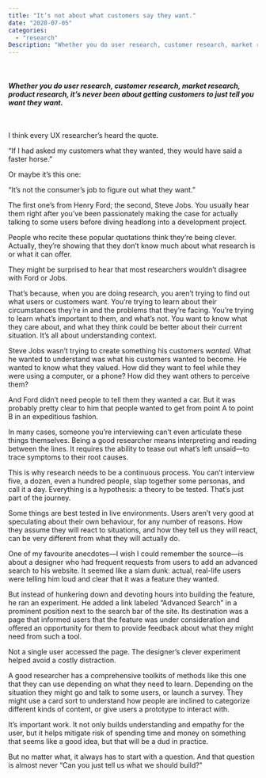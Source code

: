 ```yaml
---
title: "It’s not about what customers say they want."
date: "2020-07-05"
categories:
  - "research"
Description: "Whether you do user research, customer research, market research, product research, it’s never been about getting customers to just tell you want they want."
---
```


 

#### _Whether you do user research, customer research, market research, product research, it’s never been about getting customers to just tell you want they want._

 

I think every UX researcher’s heard the quote.

“If I had asked my customers what they wanted, they would have said a faster horse.” 

Or maybe it’s this one: 

“It’s not the consumer’s job to figure out what they want.” 

The first one’s from Henry Ford; the second, Steve Jobs. You usually hear them right after you’ve been passionately making the case for actually talking to some users before diving headlong into a development project. 

People who recite these popular quotations think they’re being clever. Actually, they’re showing that they don’t know much about what research is or what it can offer. 

They might be surprised to hear that most researchers wouldn’t disagree with Ford or Jobs.

That’s because, when you are doing research, you aren’t trying to find out what users or customers want. You’re trying to learn about their circumstances they’re in and the problems that they’re facing. You’re trying to learn what’s important to them, and what’s not. You want to know what they care about, and what they think could be better about their current situation. It’s all about understanding context. 

Steve Jobs wasn’t trying to create something his customers _wanted_. What he wanted to understand was what his customers wanted to become. He wanted to know what they valued. How did they want to feel while they were using a computer, or a phone? How did they want others to perceive them? 

And Ford didn’t need people to tell them they wanted a car. But it was probably pretty clear to him that people wanted to get from point A to point B in an expeditious fashion. 

In many cases, someone you’re interviewing can’t even articulate these things themselves. Being a good researcher means interpreting and reading between the lines. It requires the ability to tease out what’s left unsaid—to trace symptoms to their root causes. 

This is why research needs to be a continuous process. You can’t interview five, a dozen, even a hundred people, slap together some personas, and call it a day. Everything is a hypothesis: a theory to be tested. That’s just part of the journey.

Some things are best tested in live environments. Users aren’t very good at speculating about their own behaviour, for any number of reasons. How they assume they will react to situations, and how they tell us they will react, can be very different from what they will actually do. 

One of my favourite anecdotes—I wish I could remember the source—is about a designer who had frequent requests from users to add an advanced search to his website. It seemed like a slam dunk: actual, real-life users were telling him loud and clear that it was a feature they wanted. 

But instead of hunkering down and devoting hours into building the feature, he ran an experiment. He added a link labeled “Advanced Search” in a prominent position next to the search bar of the site. Its destination was a page that informed users that the feature was under consideration and offered an opportunity for them to provide feedback about what they might need from such a tool.

Not a single user accessed the page. The designer’s clever experiment helped avoid a costly distraction. 

A good researcher has a comprehensive toolkits of methods like this one that they can use depending on what they need to learn. Depending on the situation they might go and talk to some users, or launch a survey. They might use a card sort to understand how people are inclined to categorize different kinds of content, or give users a prototype to interact with.

It’s important work. It not only builds understanding and empathy for the user, but it helps mitigate risk of spending time and money on something that seems like a good idea, but that will be a dud in practice.

But no matter what, it always has to start with a question. And that question is almost never “Can you just tell us what we should build?"
